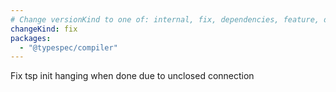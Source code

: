 ```yaml
---
# Change versionKind to one of: internal, fix, dependencies, feature, deprecation, breaking
changeKind: fix
packages:
  - "@typespec/compiler"
---
```


Fix tsp init hanging when done due to unclosed connection
